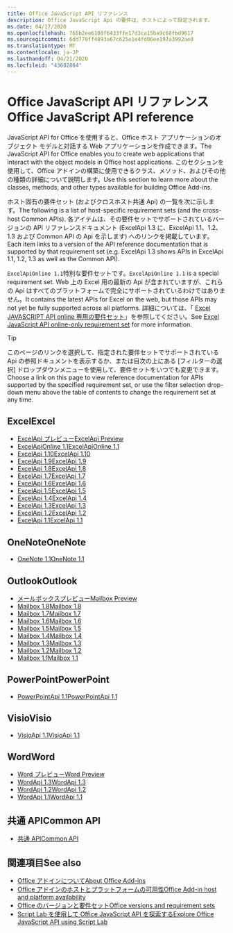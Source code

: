 ```yaml
---
title: Office JavaScript API リファレンス
description: Office JavaScript Api の要件は、ホストによって設定されます。
ms.date: 04/17/2020
ms.openlocfilehash: 765b2ee6108f6433ffe17d3ca15ba9c68fbd9617
ms.sourcegitcommit: 6dd770ff4893a67c625e1e4fd06ee197a3992ae0
ms.translationtype: MT
ms.contentlocale: ja-JP
ms.lasthandoff: 04/21/2020
ms.locfileid: "43602864"
---
```

# <a name="office-javascript-api-reference"></a><span data-ttu-id="ff505-103">Office JavaScript API リファレンス</span><span class="sxs-lookup"><span data-stu-id="ff505-103">Office JavaScript API reference</span></span>

<span data-ttu-id="ff505-104">JavaScript API for Office を使用すると、Office ホスト アプリケーションのオブジェクト モデルと対話する Web アプリケーションを作成できます。</span><span class="sxs-lookup"><span data-stu-id="ff505-104">The JavaScript API for Office enables you to create web applications that interact with the object models in Office host applications.</span></span> <span data-ttu-id="ff505-105">このセクションを使用して、Office アドインの構築に使用できるクラス、メソッド、およびその他の種類の詳細について説明します。</span><span class="sxs-lookup"><span data-stu-id="ff505-105">Use this section to learn more about the classes, methods, and other types available for building Office Add-ins.</span></span>

<span data-ttu-id="ff505-106">ホスト固有の要件セット (およびクロスホスト共通 Api) の一覧を次に示します。</span><span class="sxs-lookup"><span data-stu-id="ff505-106">The following is a list of host-specific requirement sets (and the cross-host Common APIs).</span></span> <span data-ttu-id="ff505-107">各アイテムは、その要件セットでサポートされているバージョンの API リファレンスドキュメント (ExcelApi 1.3 に、ExcelApi 1.1、1.2、1.3 および Common API の Api を示します) へのリンクを掲載しています。</span><span class="sxs-lookup"><span data-stu-id="ff505-107">Each item links to a version of the API reference documentation that is supported by that requirement set (e.g. ExcelApi 1.3 shows APIs in ExcelApi 1.1, 1.2, 1.3 as well as the Common API).</span></span>

<span data-ttu-id="ff505-108">`ExcelApiOnline 1.1`特別な要件セットです。</span><span class="sxs-lookup"><span data-stu-id="ff505-108">`ExcelApiOnline 1.1` is a special requirement set.</span></span> <span data-ttu-id="ff505-109">Web 上の Excel 用の最新の Api が含まれていますが、これらの Api はすべてのプラットフォームで完全にサポートされているわけではありません。</span><span class="sxs-lookup"><span data-stu-id="ff505-109">It contains the latest APIs for Excel on the web, but those APIs may not yet be fully supported across all platforms.</span></span> <span data-ttu-id="ff505-110">詳細については、「 [Excel JAVASCRIPT API online 専用の要件セット](/office/dev/add-ins/reference/requirement-sets/excel-api-online-requirement-set)」を参照してください。</span><span class="sxs-lookup"><span data-stu-id="ff505-110">See [Excel JavaScript API online-only requirement set](/office/dev/add-ins/reference/requirement-sets/excel-api-online-requirement-set) for more information.</span></span>

> [!TIP]
> <span data-ttu-id="ff505-111">このページのリンクを選択して、指定された要件セットでサポートされている Api の参照ドキュメントを表示するか、または目次の上にある [フィルターの選択] ドロップダウンメニューを使用して、要件セットをいつでも変更できます。</span><span class="sxs-lookup"><span data-stu-id="ff505-111">Choose a link on this page to view reference documentation for APIs supported by the specified requirement set, or use the filter selection drop-down menu above the table of contents to change the requirement set at any time.</span></span>

## <a name="excel"></a><span data-ttu-id="ff505-112">Excel</span><span class="sxs-lookup"><span data-stu-id="ff505-112">Excel</span></span>

- [<span data-ttu-id="ff505-113">ExcelApi プレビュー</span><span class="sxs-lookup"><span data-stu-id="ff505-113">ExcelApi Preview</span></span>](/javascript/api/excel?view=excel-js-preview)
- [<span data-ttu-id="ff505-114">ExcelApiOnline 1.1</span><span class="sxs-lookup"><span data-stu-id="ff505-114">ExcelApiOnline 1.1</span></span>](/javascript/api/excel?view=excel-js-online)
- [<span data-ttu-id="ff505-115">ExcelApi 1.10</span><span class="sxs-lookup"><span data-stu-id="ff505-115">ExcelApi 1.10</span></span>](/javascript/api/excel?view=excel-js-1.10)
- [<span data-ttu-id="ff505-116">ExcelApi 1.9</span><span class="sxs-lookup"><span data-stu-id="ff505-116">ExcelApi 1.9</span></span>](/javascript/api/excel?view=excel-js-1.9)
- [<span data-ttu-id="ff505-117">ExcelApi 1.8</span><span class="sxs-lookup"><span data-stu-id="ff505-117">ExcelApi 1.8</span></span>](/javascript/api/excel?view=excel-js-1.8)
- [<span data-ttu-id="ff505-118">ExcelApi 1.7</span><span class="sxs-lookup"><span data-stu-id="ff505-118">ExcelApi 1.7</span></span>](/javascript/api/excel?view=excel-js-1.7)
- [<span data-ttu-id="ff505-119">ExcelApi 1.6</span><span class="sxs-lookup"><span data-stu-id="ff505-119">ExcelApi 1.6</span></span>](/javascript/api/excel?view=excel-js-1.6)
- [<span data-ttu-id="ff505-120">ExcelApi 1.5</span><span class="sxs-lookup"><span data-stu-id="ff505-120">ExcelApi 1.5</span></span>](/javascript/api/excel?view=excel-js-1.5)
- [<span data-ttu-id="ff505-121">ExcelApi 1.4</span><span class="sxs-lookup"><span data-stu-id="ff505-121">ExcelApi 1.4</span></span>](/javascript/api/excel?view=excel-js-1.4)
- [<span data-ttu-id="ff505-122">ExcelApi 1.3</span><span class="sxs-lookup"><span data-stu-id="ff505-122">ExcelApi 1.3</span></span>](/javascript/api/excel?view=excel-js-1.3)
- [<span data-ttu-id="ff505-123">ExcelApi 1.2</span><span class="sxs-lookup"><span data-stu-id="ff505-123">ExcelApi 1.2</span></span>](/javascript/api/excel?view=excel-js-1.2)
- [<span data-ttu-id="ff505-124">ExcelApi 1.1</span><span class="sxs-lookup"><span data-stu-id="ff505-124">ExcelApi 1.1</span></span>](/javascript/api/excel?view=excel-js-1.1)

## <a name="onenote"></a><span data-ttu-id="ff505-125">OneNote</span><span class="sxs-lookup"><span data-stu-id="ff505-125">OneNote</span></span>

- [<span data-ttu-id="ff505-126">OneNote 1.1</span><span class="sxs-lookup"><span data-stu-id="ff505-126">OneNote 1.1</span></span>](/javascript/api/onenote?view=onenote-js-1.1)

## <a name="outlook"></a><span data-ttu-id="ff505-127">Outlook</span><span class="sxs-lookup"><span data-stu-id="ff505-127">Outlook</span></span>

- [<span data-ttu-id="ff505-128">メールボックスプレビュー</span><span class="sxs-lookup"><span data-stu-id="ff505-128">Mailbox Preview</span></span>](/javascript/api/outlook?view=outlook-js-preview)
- [<span data-ttu-id="ff505-129">Mailbox 1.8</span><span class="sxs-lookup"><span data-stu-id="ff505-129">Mailbox 1.8</span></span>](/javascript/api/outlook?view=outlook-js-1.8)
- [<span data-ttu-id="ff505-130">Mailbox 1.7</span><span class="sxs-lookup"><span data-stu-id="ff505-130">Mailbox 1.7</span></span>](/javascript/api/outlook?view=outlook-js-1.7)
- [<span data-ttu-id="ff505-131">Mailbox 1.6</span><span class="sxs-lookup"><span data-stu-id="ff505-131">Mailbox 1.6</span></span>](/javascript/api/outlook?view=outlook-js-1.6)
- [<span data-ttu-id="ff505-132">Mailbox 1.5</span><span class="sxs-lookup"><span data-stu-id="ff505-132">Mailbox 1.5</span></span>](/javascript/api/outlook?view=outlook-js-1.5)
- [<span data-ttu-id="ff505-133">Mailbox 1.4</span><span class="sxs-lookup"><span data-stu-id="ff505-133">Mailbox 1.4</span></span>](/javascript/api/outlook?view=outlook-js-1.4)
- [<span data-ttu-id="ff505-134">Mailbox 1.3</span><span class="sxs-lookup"><span data-stu-id="ff505-134">Mailbox 1.3</span></span>](/javascript/api/outlook?view=outlook-js-1.3)
- [<span data-ttu-id="ff505-135">Mailbox 1.2</span><span class="sxs-lookup"><span data-stu-id="ff505-135">Mailbox 1.2</span></span>](/javascript/api/outlook?view=outlook-js-1.2)
- [<span data-ttu-id="ff505-136">Mailbox 1.1</span><span class="sxs-lookup"><span data-stu-id="ff505-136">Mailbox 1.1</span></span>](/javascript/api/outlook?view=outlook-js-1.1)

## <a name="powerpoint"></a><span data-ttu-id="ff505-137">PowerPoint</span><span class="sxs-lookup"><span data-stu-id="ff505-137">PowerPoint</span></span>

- [<span data-ttu-id="ff505-138">PowerPointApi 1.1</span><span class="sxs-lookup"><span data-stu-id="ff505-138">PowerPointApi 1.1</span></span>](/javascript/api/powerpoint?view=powerpoint-js-1.1)

## <a name="visio"></a><span data-ttu-id="ff505-139">Visio</span><span class="sxs-lookup"><span data-stu-id="ff505-139">Visio</span></span>

- [<span data-ttu-id="ff505-140">VisioApi 1.1</span><span class="sxs-lookup"><span data-stu-id="ff505-140">VisioApi 1.1</span></span>](/javascript/api/visio?view=visio-js-1.1)

## <a name="word"></a><span data-ttu-id="ff505-141">Word</span><span class="sxs-lookup"><span data-stu-id="ff505-141">Word</span></span>

- [<span data-ttu-id="ff505-142">Word プレビュー</span><span class="sxs-lookup"><span data-stu-id="ff505-142">Word Preview</span></span>](/javascript/api/word?view=word-js-preview)
- [<span data-ttu-id="ff505-143">WordApi 1.3</span><span class="sxs-lookup"><span data-stu-id="ff505-143">WordApi 1.3</span></span>](/javascript/api/word?view=word-js-1.3)
- [<span data-ttu-id="ff505-144">WordApi 1.2</span><span class="sxs-lookup"><span data-stu-id="ff505-144">WordApi 1.2</span></span>](/javascript/api/word?view=word-js-1.2)
- [<span data-ttu-id="ff505-145">WordApi 1.1</span><span class="sxs-lookup"><span data-stu-id="ff505-145">WordApi 1.1</span></span>](/javascript/api/word?view=word-js-1.1)

## <a name="common-api"></a><span data-ttu-id="ff505-146">共通 API</span><span class="sxs-lookup"><span data-stu-id="ff505-146">Common API</span></span>

- [<span data-ttu-id="ff505-147">共通 API</span><span class="sxs-lookup"><span data-stu-id="ff505-147">Common API</span></span>](/javascript/api/office?view=common-js)

## <a name="see-also"></a><span data-ttu-id="ff505-148">関連項目</span><span class="sxs-lookup"><span data-stu-id="ff505-148">See also</span></span>

- [<span data-ttu-id="ff505-149">Office アドインについて</span><span class="sxs-lookup"><span data-stu-id="ff505-149">About Office Add-ins</span></span>](/office/dev/add-ins/overview)
- [<span data-ttu-id="ff505-150">Office アドインのホストとプラットフォームの可用性</span><span class="sxs-lookup"><span data-stu-id="ff505-150">Office Add-in host and platform availability</span></span>](/office/dev/add-ins/overview/office-add-in-availability)
- [<span data-ttu-id="ff505-151">Office のバージョンと要件セット</span><span class="sxs-lookup"><span data-stu-id="ff505-151">Office versions and requirement sets</span></span>](/office/dev/add-ins/develop/office-versions-and-requirement-sets)
- [<span data-ttu-id="ff505-152">Script Lab を使用して Office JavaScript API を探索する</span><span class="sxs-lookup"><span data-stu-id="ff505-152">Explore Office JavaScript API using Script Lab</span></span>](/office/dev/add-ins/overview/explore-with-script-lab)
